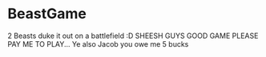 # BeastGame
2 Beasts duke it out on a battlefield :D
SHEESH GUYS GOOD GAME PLEASE PAY ME TO PLAY...
Ye also Jacob you owe me 5 bucks
